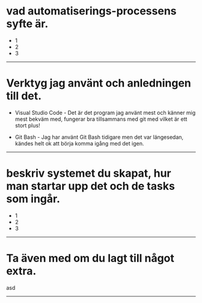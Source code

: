 # vad automatiserings-processens syfte är.
* 1
* 2
* 3
* * *

# Verktyg jag använt och anledningen till det.
* Visual Studio Code - Det är det program jag använt mest och känner mig mest bekväm med, fungerar bra tillsammans med git med vilket är ett stort plus!

* Git Bash - Jag har använt Git Bash tidigare men det var längesedan, kändes helt ok att börja komma igång med det igen.

* * *

# beskriv systemet du skapat, hur man startar upp det och de tasks som ingår.
* 1
* 2
* 3
* * *

# Ta även med om du lagt till något extra.
asd
* * *

